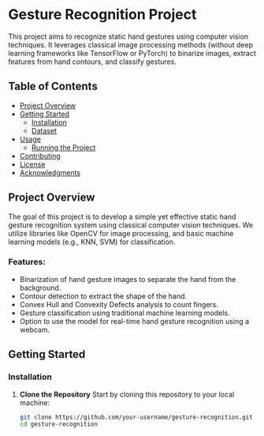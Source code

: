 # Gesture Recognition Project

This project aims to recognize static hand gestures using computer vision techniques. It leverages classical image processing methods (without deep learning frameworks like TensorFlow or PyTorch) to binarize images, extract features from hand contours, and classify gestures.

## Table of Contents
- [Project Overview](#project-overview)
- [Getting Started](#getting-started)
  - [Installation](#installation)
  - [Dataset](#dataset)
- [Usage](#usage)
  - [Running the Project](#running-the-project)
- [Contributing](#contributing)
- [License](#license)
- [Acknowledgments](#acknowledgments)

## Project Overview

The goal of this project is to develop a simple yet effective static hand gesture recognition system using classical computer vision techniques. We utilize libraries like OpenCV for image processing, and basic machine learning models (e.g., KNN, SVM) for classification.

### Features:
- Binarization of hand gesture images to separate the hand from the background.
- Contour detection to extract the shape of the hand.
- Convex Hull and Convexity Defects analysis to count fingers.
- Gesture classification using traditional machine learning models.
- Option to use the model for real-time hand gesture recognition using a webcam.

## Getting Started

### Installation

1. **Clone the Repository**
   Start by cloning this repository to your local machine:
   ```bash
   git clone https://github.com/your-username/gesture-recognition.git
   cd gesture-recognition

